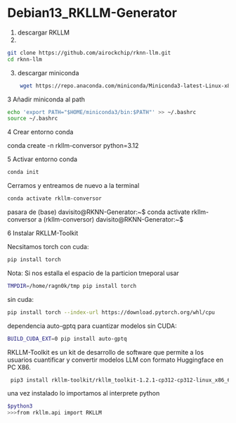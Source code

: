 # Debian13_RKLLM-Generator

1. descargar RKLLM
2.
```bash
git clone https://github.com/airockchip/rknn-llm.git
cd rknn-llm
```

3. descargar miniconda
```bash
    wget https://repo.anaconda.com/miniconda/Miniconda3-latest-Linux-x86_64.sh
```

3 Añadir miniconda al path

```bash
echo 'export PATH="$HOME/miniconda3/bin:$PATH"' >> ~/.bashrc
source ~/.bashrc
```

4 Crear entorno conda

conda create -n rkllm-conversor python=3.12

5 Activar  entorno conda
```bash
conda init 
```
Cerramos y entreamos de nuevo a la terminal 
```bash
conda activate rkllm-conversor
```
pasara de 
(base) davisito@RKNN-Generator:~$ conda activate rkllm-conversor
a
(rkllm-conversor) davisito@RKNN-Generator:~$

6 Instalar RKLLM-Toolkit

Necsitamos torch
con cuda:
```bash
pip install torch 
```
Nota: Si nos estalla el espacio de la particion tmeporal  usar
```bash
TMPDIR=/home/ragn0k/tmp pip install torch
```

sin cuda:
```bash
pip install torch --index-url https://download.pytorch.org/whl/cpu
```

dependencia auto-gptq para cuantizar modelos sin CUDA:
```bash
BUILD_CUDA_EXT=0 pip install auto-gptq
```

RKLLM-Toolkit es un kit de desarrollo de software que permite a los usuarios cuantificar y convertir modelos LLM con formato Huggingface en PC X86.
```bash
 pip3 install rkllm-toolkit/rkllm_toolkit-1.2.1-cp312-cp312-linux_x86_64.whl
```

una vez instalado lo importamos al interprete python 

```bash
$python3
>>>from rkllm.api import RKLLM
```
